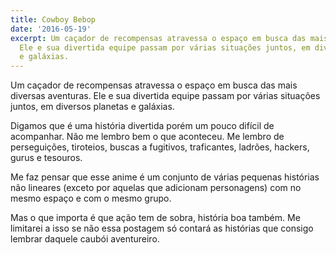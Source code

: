 ```yaml
---
title: Cowboy Bebop
date: '2016-05-19'
excerpt: Um caçador de recompensas atravessa o espaço em busca das mais diversas aventuras.
  Ele e sua divertida equipe passam por várias situações juntos, em diversos planetas
  e galáxias.
---
```




Um caçador de recompensas atravessa o espaço em busca das mais diversas
aventuras. Ele e sua divertida equipe passam por várias situações juntos,
em diversos planetas e galáxias.

Digamos que é uma história divertida porém um pouco difícil de acompanhar.
Não me lembro bem o que aconteceu. Me lembro de perseguições, tiroteios,
buscas a fugitivos, traficantes, ladrões, hackers, gurus e tesouros.

Me faz pensar que esse anime é um conjunto de várias pequenas histórias não
lineares (exceto por aquelas que adicionam personagens) com no mesmo espaço
e com o mesmo grupo.

Mas o que importa é que ação tem de sobra, história boa também. Me
limitarei a isso se não essa postagem só contará as histórias que consigo
lembrar daquele caubói aventureiro.
